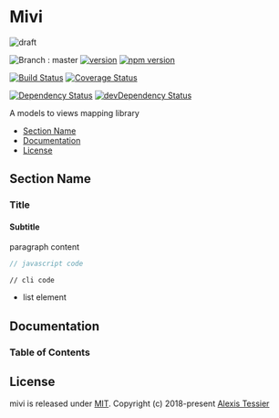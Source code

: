 # Mivi

![draft](https://img.shields.io/badge/stability-draft-lightgrey.svg?style=flat-square)

![Branch : master](https://img.shields.io/badge/Branch-master-blue.svg)
[![version](https://img.shields.io/badge/version-0.0.1-blue.svg)](https://github.com/AlexisTessier/mivi#readme)
[![npm version](https://badge.fury.io/js/mivi.svg)](https://badge.fury.io/js/mivi)

[![Build Status](https://travis-ci.org/AlexisTessier/mivi.svg?branch=master)](https://travis-ci.org/AlexisTessier/mivi)
[![Coverage Status](https://coveralls.io/repos/AlexisTessier/mivi/badge.svg?branch=master&service=github)](https://coveralls.io/github/AlexisTessier/mivi?branch=master)

[![Dependency Status](https://david-dm.org/AlexisTessier/mivi.svg)](https://david-dm.org/AlexisTessier/mivi)
[![devDependency Status](https://david-dm.org/AlexisTessier/mivi/dev-status.svg)](https://david-dm.org/AlexisTessier/mivi#info=devDependencies)

A models to views mapping library

-   [Section Name](#section-name)
-   [Documentation](#documentation)
-   [License](#license)

## Section Name

### Title

#### Subtitle

paragraph content

```javascript
// javascript code
```

    // cli code

-   list element

## Documentation

<!-- Generated by documentation.js. Update this documentation by updating the source code. -->

### Table of Contents

## License

mivi is released under [MIT](http://opensource.org/licenses/MIT). 
Copyright (c) 2018-present [Alexis Tessier](https://github.com/AlexisTessier)
